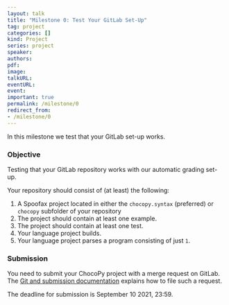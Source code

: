 ```yaml
---
layout: talk
title: "Milestone 0: Test Your GitLab Set-Up"
tag: project
categories: []
kind: Project
series: project
speaker:
authors:
pdf:
image:
talkURL:
eventURL:
event:
important: true
permalink: /milestone/0
redirect_from:
- /milestone/0
---
```


In this milestone we test that your GitLab set-up works.

### Objective

Testing that your GitLab repository works with our automatic grading set-up.

Your repository should consist of (at least) the following:

1. A Spoofax project located in either the `chocopy.syntax` (preferred) or `chocopy` subfolder of your repository
1. The project should contain at least one example.
1. The project should contain at least one test.
1. Your language project builds.
1. Your language project parses a program consisting of just `1`.

### Submission

You need to submit your ChocoPy project with a merge request on GitLab.
The [Git and submission documentation]({{site.baseurl}}/lab/1d#submitting-a-milestone) explains how to file such a request.

The deadline for submission is September 10 2021, 23:59.
